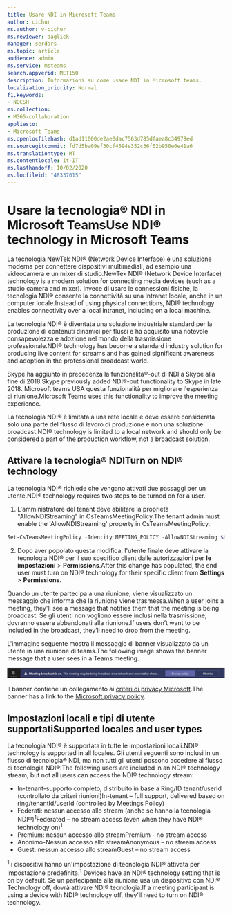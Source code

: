 ```yaml
---
title: Usare NDI in Microsoft Teams
author: cichur
ms.author: v-cichur
ms.reviewer: aaglick
manager: serdars
ms.topic: article
audience: admin
ms.service: msteams
search.appverid: MET150
description: Informazioni su come usare NDI in Microsoft teams.
localization_priority: Normal
f1.keywords:
- NOCSH
ms.collection:
- M365-collaboration
appliesto:
- Microsoft Teams
ms.openlocfilehash: d1ad11000de2ae0dac7563d785dfaea8c34978ed
ms.sourcegitcommit: fd7d5ba09ef30cf4594e352c36f62b950e0e41a6
ms.translationtype: MT
ms.contentlocale: it-IT
ms.lasthandoff: 10/02/2020
ms.locfileid: "48337015"
---
```

# <a name="use-ndi-technology-in-microsoft-teams"></a><span data-ttu-id="41e66-103">Usare la tecnologia® NDI in Microsoft Teams</span><span class="sxs-lookup"><span data-stu-id="41e66-103">Use NDI® technology in Microsoft Teams</span></span>

 <span data-ttu-id="41e66-104">La tecnologia NewTek NDI® (Network Device Interface) è una soluzione moderna per connettere dispositivi multimediali, ad esempio una videocamera e un mixer di studio.</span><span class="sxs-lookup"><span data-stu-id="41e66-104">NewTek NDI® (Network Device Interface) technology is a modern solution for connecting media devices (such as a studio camera and mixer).</span></span> <span data-ttu-id="41e66-105">Invece di usare le connessioni fisiche, la tecnologia NDI® consente la connettività su una Intranet locale, anche in un computer locale.</span><span class="sxs-lookup"><span data-stu-id="41e66-105">Instead of using physical connections, NDI® technology enables connectivity over a local intranet, including on a local machine.</span></span>

<span data-ttu-id="41e66-106">La tecnologia NDI® è diventata una soluzione industriale standard per la produzione di contenuti dinamici per flussi e ha acquisito una notevole consapevolezza e adozione nel mondo della trasmissione professionale.</span><span class="sxs-lookup"><span data-stu-id="41e66-106">NDI® technology has become a standard industry solution for producing live content for streams and has gained significant awareness and adoption in the professional broadcast world.</span></span>

<span data-ttu-id="41e66-107">Skype ha aggiunto in precedenza la funzionalità®-out di NDI a Skype alla fine di 2018.</span><span class="sxs-lookup"><span data-stu-id="41e66-107">Skype previously added NDI®-out functionality to Skype in late 2018.</span></span> <span data-ttu-id="41e66-108">Microsoft teams USA questa funzionalità per migliorare l'esperienza di riunione.</span><span class="sxs-lookup"><span data-stu-id="41e66-108">Microsoft Teams uses this functionality to improve the meeting experience.</span></span>

<span data-ttu-id="41e66-109">La tecnologia NDI® è limitata a una rete locale e deve essere considerata solo una parte del flusso di lavoro di produzione e non una soluzione broadcast.</span><span class="sxs-lookup"><span data-stu-id="41e66-109">NDI® technology is limited to a local network and should only be considered a part of the production workflow, not a broadcast solution.</span></span>

## <a name="turn-on-ndi-technology"></a><span data-ttu-id="41e66-110">Attivare la tecnologia® NDI</span><span class="sxs-lookup"><span data-stu-id="41e66-110">Turn on NDI® technology</span></span>

<span data-ttu-id="41e66-111">La tecnologia NDI® richiede che vengano attivati due passaggi per un utente.</span><span class="sxs-lookup"><span data-stu-id="41e66-111">NDI® technology requires two steps to be turned on for a user.</span></span>

1. <span data-ttu-id="41e66-112">L'amministratore del tenant deve abilitare la proprietà "AllowNDIStreaming" in CsTeamsMeetingPolicy.</span><span class="sxs-lookup"><span data-stu-id="41e66-112">The tenant admin must enable the 'AllowNDIStreaming' property in CsTeamsMeetingPolicy.</span></span>

```PowerShell
Set-CsTeamsMeetingPolicy -Identity MEETING_POLICY -AllowNDIStreaming $true
```

2. <span data-ttu-id="41e66-113">Dopo aver popolato questa modifica, l'utente finale deve attivare la tecnologia NDI® per il suo specifico client dalle autorizzazioni per **le impostazioni**  >  **Permissions**.</span><span class="sxs-lookup"><span data-stu-id="41e66-113">After this change has populated, the end user must turn on NDI® technology for their specific client from **Settings** > **Permissions**.</span></span>

<span data-ttu-id="41e66-114">Quando un utente partecipa a una riunione, viene visualizzato un messaggio che informa che la riunione viene trasmessa.</span><span class="sxs-lookup"><span data-stu-id="41e66-114">When a user joins a meeting, they'll see a message that notifies them that the meeting is being broadcast.</span></span> <span data-ttu-id="41e66-115">Se gli utenti non vogliono essere inclusi nella trasmissione, dovranno essere abbandonati alla riunione.</span><span class="sxs-lookup"><span data-stu-id="41e66-115">If users don’t want to be included in the broadcast, they’ll need to drop from the meeting.</span></span>

<span data-ttu-id="41e66-116">L'immagine seguente mostra il messaggio di banner visualizzato da un utente in una riunione di teams.</span><span class="sxs-lookup"><span data-stu-id="41e66-116">The following image shows the banner message that a user sees in a Teams meeting.</span></span>

![NDI® banner tecnologico che viene visualizzato in una riunione di teams.](media/NDI-disclosure.png)

<span data-ttu-id="41e66-118">Il banner contiene un collegamento ai [criteri di privacy Microsoft](https://aka.ms/teamsprivacy).</span><span class="sxs-lookup"><span data-stu-id="41e66-118">The banner has a link to the [Microsoft privacy policy](https://aka.ms/teamsprivacy).</span></span>

## <a name="supported-locales-and-user-types"></a><span data-ttu-id="41e66-119">Impostazioni locali e tipi di utente supportati</span><span class="sxs-lookup"><span data-stu-id="41e66-119">Supported locales and user types</span></span>

<span data-ttu-id="41e66-120">La tecnologia NDI® è supportata in tutte le impostazioni locali.</span><span class="sxs-lookup"><span data-stu-id="41e66-120">NDI® technology is supported in all locales.</span></span> <span data-ttu-id="41e66-121">Gli utenti seguenti sono inclusi in un flusso di tecnologia® NDI, ma non tutti gli utenti possono accedere al flusso di tecnologia NDI®:</span><span class="sxs-lookup"><span data-stu-id="41e66-121">The following users are included in an NDI® technology stream, but not all users can access the NDI® technology stream:</span></span>

- <span data-ttu-id="41e66-122">In-tenant-supporto completo, distribuito in base a Ring/ID tenant/userId (controllato da criteri riunioni)</span><span class="sxs-lookup"><span data-stu-id="41e66-122">In-tenant – full support, delivered based on ring/tenantId/userId (controlled by Meetings Policy)</span></span>
- <span data-ttu-id="41e66-123">Federati: nessun accesso allo stream (anche se hanno la tecnologia NDI®)<sup>1</sup></span><span class="sxs-lookup"><span data-stu-id="41e66-123">Federated – no stream access (even when they have NDI® technology on)<sup>1</sup></span></span>
- <span data-ttu-id="41e66-124">Premium: nessun accesso allo stream</span><span class="sxs-lookup"><span data-stu-id="41e66-124">Premium - no stream access</span></span>
- <span data-ttu-id="41e66-125">Anonimo-Nessun accesso allo stream</span><span class="sxs-lookup"><span data-stu-id="41e66-125">Anonymous – no stream access</span></span>
- <span data-ttu-id="41e66-126">Guest: nessun accesso allo stream</span><span class="sxs-lookup"><span data-stu-id="41e66-126">Guest – no stream access</span></span>  

<span data-ttu-id="41e66-127"><sup>1</sup> i dispositivi hanno un'impostazione di tecnologia NDI® attivata per impostazione predefinita.</span><span class="sxs-lookup"><span data-stu-id="41e66-127"><sup>1</sup> Devices have an NDI® technology setting that is on by default.</span></span> <span data-ttu-id="41e66-128">Se un partecipante alla riunione usa un dispositivo con NDI® Technology off, dovrà attivare NDI® tecnologia.</span><span class="sxs-lookup"><span data-stu-id="41e66-128">If a meeting participant is using a device with NDI® technology off, they'll need to turn on NDI® technology.</span></span>
